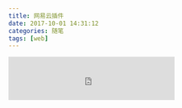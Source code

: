 ```yaml
---
title: 网易云插件
date: 2017-10-01 14:31:12
categories: 随笔
tags: [web] 
---
```


<iframe frameborder="no" border="0" marginwidth="0" marginheight="0" width=330 height=86 src="http://music.163.com/outchain/player?type=2&id=28285910&auto=0&height=66"></iframe>




